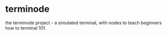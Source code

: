 # terminode
the terminode project - a simulated terminal, with nodes to teach beginners how to terminal 101.
